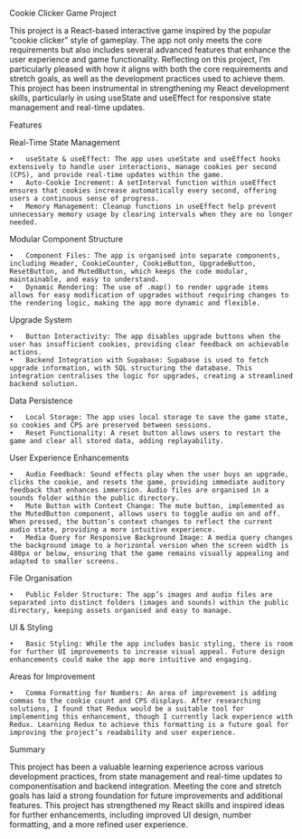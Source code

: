 Cookie Clicker Game Project

This project is a React-based interactive game inspired by the popular “cookie clicker” style of gameplay. The app not only meets the core requirements but also includes several advanced features that enhance the user experience and game functionality. Reflecting on this project, I’m particularly pleased with how it aligns with both the core requirements and stretch goals, as well as the development practices used to achieve them. This project has been instrumental in strengthening my React development skills, particularly in using useState and useEffect for responsive state management and real-time updates.

Features

Real-Time State Management

    •	useState & useEffect: The app uses useState and useEffect hooks extensively to handle user interactions, manage cookies per second (CPS), and provide real-time updates within the game.
    •	Auto-Cookie Increment: A setInterval function within useEffect ensures that cookies increase automatically every second, offering users a continuous sense of progress.
    •	Memory Management: Cleanup functions in useEffect help prevent unnecessary memory usage by clearing intervals when they are no longer needed.

Modular Component Structure

    •	Component Files: The app is organised into separate components, including Header, CookieCounter, CookieButton, UpgradeButton, ResetButton, and MutedButton, which keeps the code modular, maintainable, and easy to understand.
    •	Dynamic Rendering: The use of .map() to render upgrade items allows for easy modification of upgrades without requiring changes to the rendering logic, making the app more dynamic and flexible.

Upgrade System

    •	Button Interactivity: The app disables upgrade buttons when the user has insufficient cookies, providing clear feedback on achievable actions.
    •	Backend Integration with Supabase: Supabase is used to fetch upgrade information, with SQL structuring the database. This integration centralises the logic for upgrades, creating a streamlined backend solution.

Data Persistence

    •	Local Storage: The app uses local storage to save the game state, so cookies and CPS are preserved between sessions.
    •	Reset Functionality: A reset button allows users to restart the game and clear all stored data, adding replayability.

User Experience Enhancements

    •	Audio Feedback: Sound effects play when the user buys an upgrade, clicks the cookie, and resets the game, providing immediate auditory feedback that enhances immersion. Audio files are organised in a sounds folder within the public directory.
    •	Mute Button with Context Change: The mute button, implemented as the MutedButton component, allows users to toggle audio on and off. When pressed, the button’s context changes to reflect the current audio state, providing a more intuitive experience.
    •	Media Query for Responsive Background Image: A media query changes the background image to a horizontal version when the screen width is 480px or below, ensuring that the game remains visually appealing and adapted to smaller screens.

File Organisation

    •	Public Folder Structure: The app’s images and audio files are separated into distinct folders (images and sounds) within the public directory, keeping assets organised and easy to manage.

UI & Styling

    •	Basic Styling: While the app includes basic styling, there is room for further UI improvements to increase visual appeal. Future design enhancements could make the app more intuitive and engaging.

Areas for Improvement

    •	Comma Formatting for Numbers: An area of improvement is adding commas to the cookie count and CPS displays. After researching solutions, I found that Redux would be a suitable tool for implementing this enhancement, though I currently lack experience with Redux. Learning Redux to achieve this formatting is a future goal for improving the project’s readability and user experience.

Summary

This project has been a valuable learning experience across various development practices, from state management and real-time updates to componentisation and backend integration. Meeting the core and stretch goals has laid a strong foundation for future improvements and additional features. This project has strengthened my React skills and inspired ideas for further enhancements, including improved UI design, number formatting, and a more refined user experience.
